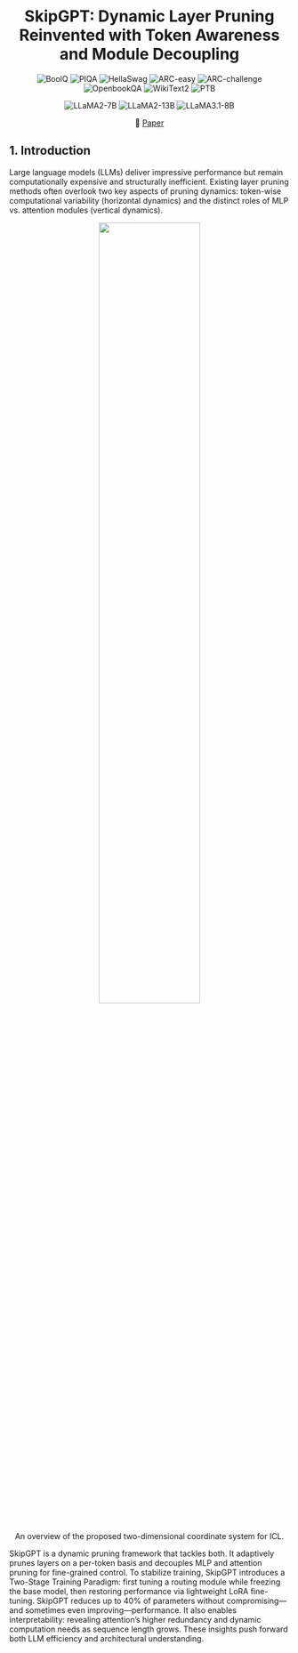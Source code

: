 <div align="center">

# SkipGPT: Dynamic Layer Pruning Reinvented with Token Awareness and Module Decoupling

![BoolQ](https://img.shields.io/badge/Dataset-BoolQ-blue)
![PIQA](https://img.shields.io/badge/Dataset-PIQA-blue)
![HellaSwag](https://img.shields.io/badge/Dataset-HellaSwag-blue)
![ARC-easy ](https://img.shields.io/badge/Dataset-ARC--easy-blue)
![ARC-challenge](https://img.shields.io/badge/Dataset-ARC--challenge-blue)
![OpenbookQA](https://img.shields.io/badge/Dataset-OpenbookQA-blue)
![WikiText2](https://img.shields.io/badge/Dataset-WikiText2-blue)
![PTB](https://img.shields.io/badge/Dataset-PTB-blue)

![LLaMA2-7B](https://img.shields.io/badge/Model-LLaMA2--7B-21C2A4)
![LLaMA2-13B](https://img.shields.io/badge/Model-LLaMA2--13B-21C2A4)
![LLaMA3.1-8B](https://img.shields.io/badge/Model-LLaMA3.1--8B-21C2A4)

📰 [Paper](https://arxiv.org/pdf/2506.04179)

</div>

## 1. Introduction
Large language models (LLMs) deliver impressive performance but remain computationally expensive and structurally inefficient. Existing layer pruning methods often overlook two key aspects of pruning dynamics: token-wise computational variability (horizontal dynamics) and the distinct roles of MLP vs. attention modules (vertical dynamics).

<p align="center">
  <img src="image/introduction.jpg" width="60%" />
  <p align="center">An overview of the proposed two-dimensional coordinate system for ICL.</p>
</p>

SkipGPT is a dynamic pruning framework that tackles both. It adaptively prunes layers on a per-token basis and decouples MLP and attention pruning for fine-grained control. To stabilize training, SkipGPT introduces a Two-Stage Training Paradigm: first tuning a routing module while freezing the base model, then restoring performance via lightweight LoRA fine-tuning.
SkipGPT reduces up to 40% of parameters without compromising—and sometimes even improving—performance. It also enables interpretability: revealing attention’s higher redundancy and dynamic computation needs as sequence length grows. These insights push forward both LLM efficiency and architectural understanding.






